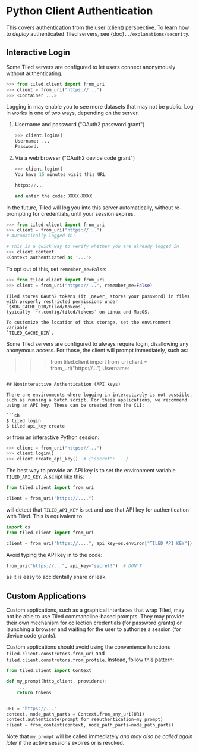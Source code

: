 # Python Client Authentication

This covers authentication from the user (client) perspective. To learn how to
_deploy_ authenticated Tiled servers, see {doc}`../explanations/security`.

## Interactive Login

Some Tiled servers are configured to let users connect anonymously without
authenticating.

```py
>>> from tiled.client import from_uri
>>> client = from_uri("https://...")
>>> <Container ...>
```

Logging in may enable you to see more datasets that may not be public.
Log in works in one of two ways, depending on the server.

1. Username and password ("OAuth2 password grant")

   ```py
   >>> client.login()
   Username: ...
   Password:
   ```

2. Via a web browser ("OAuth2 device code grant")

   ```py
   >>> client.login()
   You have 15 minutes visit this URL

   https://...

   and enter the code: XXXX-XXXX
   ```

In the future, Tiled will log you into this server automatically, without
re-prompting for credentials, until your session expires.

   ```py
   >>> from tiled.client import from_uri
   >>> client = from_uri("https://...")
   # Automatically logged in!

   # This is a quick way to verify whether you are already logged in
   >>> client.context
   <Context authenticated as '...'>
   ```

To opt out of this, set `remember_me=False`:

```py
>>> from tiled.client import from_uri
>>> client = from_uri("https://...", remember_me=False)
```

```{note}
Tiled stores OAuth2 tokens (it _never_ stores your password) in files
with properly restricted permissions under `$XDG_CACHE_DIR/tiled/tokens`,
typically `~/.config/tiled/tokens` on Linux and MacOS.

To customize the location of this storage, set the environment variable
`TILED_CACHE_DIR`.
```

Some Tiled servers are configured to always require login, disallowing any
anonymous access. For those, the client will prompt immediately, such as:

   >>> from tiled.client import from_uri
   >>> client = from_uri("https://...")
   Username:
   ```

## Noninteractive Authentication (API keys)

There are environments where logging in interactively is not possible,
such as running a batch script. For these applications, we recommend
using an API key. These can be created from the CLI:

```sh
$ tiled login
$ tiled api_key create
```

or from an interactive Python session:

```py
>>> client = from_uri("https://...")
>>> client.login()
>>> client.create_api_key()  # {"secret": ...}
```

The best way to provide an API key is to set the environment variable
`TILED_API_KEY`. A script like this:

```py
from tiled.client import from_uri

client = from_uri("https://....")
```

will detect that `TILED_API_KEY` is set and use that API key for
authentication with Tiled. This is equivalent to:

```py
import os
from tiled.client import from_uri

client = from_uri("https://....", api_key=os.environ["TILED_API_KEY"])
```

Avoid typing the API key in to the code:

```py
from_uri("https://...", api_key="secret!")  # DON'T
```

as it is easy to accidentally share or leak.

## Custom Applications

Custom applications, such as a graphical interfaces that wrap Tiled,
may not be able to use Tiled commandline-based prompts. They may
provide their own mechanism for collection credentials
(for password grants) or launching a browser and waiting for the
user to authorize a session (for device code grants).

Custom applications should avoid using the convenience functions
`tiled.client.construtors.from_uri` and
`tiled.client.construtors.from_profile`. Instead, follow this pattern:

```py
from tiled.client import Context

def my_prompt(http_client, providers):
    ...
    return tokens


URI = "https://..."
context, node_path_parts = Context.from_any_uri(URI)
context.authenticate(prompt_for_reauthentication=my_prompt)
client = from_context(context, node_path_parts=node_path_parts)
```

Note that `my_prompt` will be called immediately _and may also be called again
later_ if the active sessions expires or is revoked.

